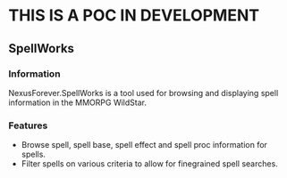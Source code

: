 # THIS IS A POC IN DEVELOPMENT

## SpellWorks

### Information
NexusForever.SpellWorks is a tool used for browsing and displaying spell information in the MMORPG WildStar.

### Features
- Browse spell, spell base, spell effect and spell proc information for spells.
- Filter spells on various criteria to allow for finegrained spell searches.
